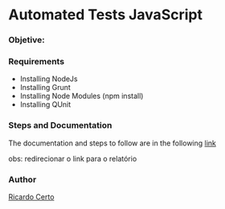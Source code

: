 # Automated Tests JavaScript

### Objetive:



### Requirements
* Installing NodeJs
* Installing Grunt
* Installing Node Modules (npm install)
* Installing QUnit


### Steps and Documentation

The documentation and steps to follow are in the following [link](https://github.com/ricardocerto16/Automated-Tests-JS-/tree/master/doc)


obs: redirecionar o link para o relatório


### Author
[Ricardo Certo](https://github.com/ricardocerto16)
